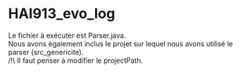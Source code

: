 # HAI913_evo_log

Le fichier à exécuter est Parser.java. </br>
Nous avons également inclus le projet sur lequel nous avons utilisé le parser (src_genericite). </br>
/!\ Il faut penser à modifier le projectPath.
